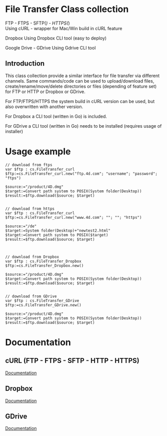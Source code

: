 # File Transfer Class collection

FTP - FTPS - SFTP(*) - HTTPS(*)  
Using cURL - wrapper for Mac/Win build in cURL feature  

Dropbox
Using Dropbox CLI tool (easy to deploy)

Google Drive - GDrive
Using Gdrive CLI tool

## Introduction

This class collection provide a similar interface for file transfer via different channels.
Same commands/code can be used to upload/download files, create/rename/move/delete directories or files (depending of feature set) for FTP or HTTP or Dropbox or GDrive.

For FTP/FTPS/HTTPS the system build in cURL version can be used, but also overwritten with another version.

For Dropbox a CLI tool (written in Go) is included.

For GDrive a CLI tool (written in Go) needs to be installed (requires usage of installer)

# Usage example

```4D
// download from ftps
var $ftp : cs.FileTransfer_curl
$ftp:=cs.FileTransfer_curl.new("ftp.4d.com"; "username"; "password"; "ftps")

$source:="/product/4D.dmg"
$target:=Convert path system to POSIX(System folder(Desktop))
$result:=$ftp.download($source; $target)


// download from https
var $ftp : cs.FileTransfer_curl
$ftp:=cs.FileTransfer_curl.new("www.4d.com"; ""; ""; "https")

$source:="/de"
$target:=System folder(Desktop)+"newtest2.html"
$target:=Convert path system to POSIX($target)
$result:=$ftp.download($source; $target)



// download from Dropbox
var $ftp : cs.FileTransfer_Dropbox
$ftp:=cs.FileTransfer_Dropbox.new()

$source:="/product/4D.dmg"
$target:=Convert path system to POSIX(System folder(Desktop))
$result:=$ftp.download($source; $target)


// download from GDrive
var $ftp : cs.FileTransfer_GDrive
$ftp:=cs.FileTransfer_GDrive.new()

$source:="/product/4D.dmg"
$target:=Convert path system to POSIX(System folder(Desktop))
$result:=$ftp.download($source; $target)

```
# Documentation

## cURL  (FTP - FTPS - SFTP - HTTP - HTTPS)
[Documentation](Documentation/ReadMe_curl.MD)

## Dropbox
[Documentation](Documentation/ReadMe_dropbox.MD)

## GDrive
[Documentation](Documentation/ReadMe_GDrive.MD)

		
